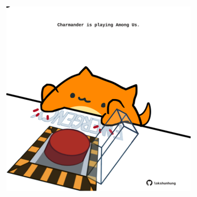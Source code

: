 <!-- built at 10/03/2024, 17:00:42 UTC -->
<p align="center">
  <img width="500" height="500" src="./ReadmeImage.svg">
</p>
